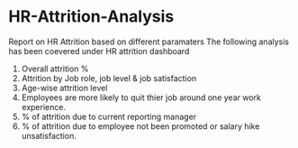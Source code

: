 # HR-Attrition-Analysis
Report on HR Attrition based on different paramaters
The following analysis has been coevered under HR attrition dashboard
1) Overall attrition %
2) Attrition by Job role, job level & job satisfaction
3) Age-wise attrition level 
4) Employees are more likely to quit thier job around one year work experience.
5) % of attrition due to current reporting manager
6) % of attrition due to employee not been promoted or salary hike unsatisfaction.
